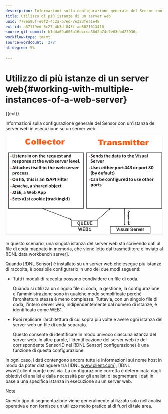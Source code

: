 ```yaml
---
description: Informazioni sulla configurazione generale del Sensor con un'istanza del server web in esecuzione su un server web.
title: Utilizzo di più istanze di un server web
uuid: 778ea95f-e0f2-4c2a-b7ed-7e323fea1e48
exl-id: a371f9ed-6c27-4b3d-843f-ae5621013410
source-git-commit: b1dda69a606a16dccca30d2a74c7e63dbd27936c
workflow-type: tm+mt
source-wordcount: '278'
ht-degree: 5%

---
```


# Utilizzo di più istanze di un server web{#working-with-multiple-instances-of-a-web-server}

{{eol}}

Informazioni sulla configurazione generale del Sensor con un&#39;istanza del server web in esecuzione su un server web.

![](assets/web_inst.png)

In questo scenario, una singola istanza del server web sta scrivendo dati al file di coda mappato in memoria, che viene letto dal trasmettitore e inviato al [!DNL data workbench server].

Quando [!DNL Sensor] è installato su un server web che esegue più istanze di raccolta, è possibile configurarlo in uno dei due modi seguenti:

* Tutti i moduli di raccolta possono condividere un file di coda.

   Quando si utilizza un singolo file di coda, la gestione, la configurazione e l’amministrazione sono in qualche modo semplificate perché l’architettura stessa è meno complessa. Tuttavia, con un singolo file di coda, l&#39;intero server web, indipendentemente dal numero di istanze, è identificato come WEB1.

* Puoi replicare l’architettura di cui sopra più volte e avere ogni istanza del server web un file di coda separato.

   Questo consente di identificare in modo univoco ciascuna istanza del server web. In altre parole, l’identificazione del server web (e del corrispondente SensorID nel [!DNL Sensor] configurazione) è una funzione di questa configurazione.

In ogni caso, i dati contengono ancora tutte le informazioni sul nome host in modo da poter distinguere tra [!DNL www.client.com], [!DNL www2.client.com]e così via. La configurazione corretta è determinata dagli obiettivi di analisi e dalla necessità per gli analisti di segmentare i dati in base a una specifica istanza in esecuzione su un server web.

>[!NOTE]
>
>Questo tipo di segmentazione viene generalmente utilizzato solo nell’analisi operativa e non fornisce un utilizzo molto pratico al di fuori di tale area.
